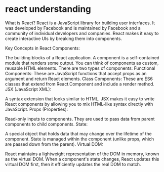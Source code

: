 # react understanding
What is React?
React is a JavaScript library for building user interfaces. It was developed by Facebook and is maintained by Facebook and a community of individual developers and companies. React makes it easy to create interactive UIs by breaking them into components.

Key Concepts in React
Components:

The building blocks of a React application. A component is a self-contained module that renders some output. You can think of components as custom, reusable HTML elements.
There are two types of components:
Functional Components: These are JavaScript functions that accept props as an argument and return React elements.
Class Components: These are ES6 classes that extend from React.Component and include a render method.
JSX (JavaScript XML):

A syntax extension that looks similar to HTML. JSX makes it easy to write React components by allowing you to mix HTML-like syntax directly with JavaScript.
Props (Properties):

Read-only inputs to components. They are used to pass data from parent components to child components.
State:

A special object that holds data that may change over the lifetime of the component. State is managed within the component (unlike props, which are passed down from the parent).
Virtual DOM:

React maintains a lightweight representation of the DOM in memory, known as the virtual DOM. When a component's state changes, React updates this virtual DOM first, then it efficiently updates the real DOM to match.